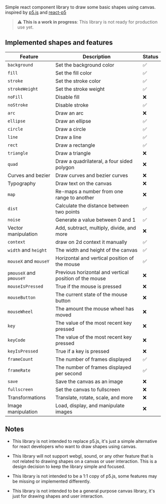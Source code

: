 Simple react component library to draw some basic shapes using canvas. inspired by [p5.js](https://p5js.org/) and [react-p5](https://www.npmjs.com/package/react-p5)

> :warning: **This is a work in progress**: This library is not ready for production use yet.

## Implemented shapes and features

| Feature                 | Description                                            | Status |
| ----------------------- | ------------------------------------------------------ | ------ |
| `background`            | Set the background color                               | ✅     |
| `fill`                  | Set the fill color                                     | ✅     |
| `stroke`                | Set the stroke color                                   | ✅     |
| `strokeWeight`          | Set the stroke weight                                  | ✅     |
| `noFill`                | Disable fill                                           | ❌     |
| `noStroke`              | Disable stroke                                         | ✅     |
| `arc`                   | Draw an arc                                            | ❌     |
| `ellipse`               | Draw an ellipse                                        | ✅     |
| `circle`                | Draw a circle                                          | ✅     |
| `line`                  | Draw a line                                            | ✅     |
| `rect`                  | Draw a rectangle                                       | ✅     |
| `triangle`              | Draw a triangle                                        | ❌     |
| `quad`                  | Draw a quadrilateral, a four sided polygon             | ❌     |
| Curves and bezier       | Draw curves and bezier curves                          | ❌     |
| Typography              | Draw text on the canvas                                | ❌     |
| `map`                   | Re-maps a number from one range to another             | ❌     |
| `dist`                  | Calculate the distance between two points              | ✅     |
| `noise`                 | Generate a value between 0 and 1                       | ✅     |
| Vector manipulation     | Add, subtract, multiply, divide, and more              | ❌     |
| `context`               | draw on 2d context it manually                         | ✅     |
| `width` and `height`    | The width and height of the canvas                     | ✅     |
| `mouseX` and `mouseY`   | Horizontal and vertical position of the mouse          | ✅     |
| `pmouseX` and `pmouseY` | Previous horizontal and vertical position of the mouse | ❌     |
| `mouseIsPressed`        | True if the mouse is pressed                           | ❌     |
| `mouseButton`           | The current state of the mouse button                  | ❌     |
| `mouseWheel`            | The amount the mouse wheel has moved                   | ❌     |
| `key`                   | The value of the most recent key pressed               | ❌     |
| `keyCode`               | The value of the most recent key pressed               | ❌     |
| `keyIsPressed`          | True if a key is pressed                               | ❌     |
| `frameCount`            | The number of frames displayed                         | ✅     |
| `frameRate`             | The number of frames displayed per second              | ✅     |
| `save`                  | Save the canvas as an image                            | ❌     |
| `fullscreen`            | Set the canvas to fullscreen                           | ❌     |
| Transformations         | Translate, rotate, scale, and more                     | ❌     |
| Image manipulation      | Load, display, and manipulate images                   | ❌     |

## Notes

- This library is not intended to replace p5.js, it's just a simple alternative for react developers who want to draw shapes using canvas.

- This library will not support webgl, sound, or any other feature that is not related to drawing shapes on a canvas or user interaction. This is a design decision to keep the library simple and focused.

- This library is not intended to be a 1:1 copy of p5.js, some features may be missing or implemented differently.

- This library is not intended to be a general purpose canvas library, it's just for drawing shapes and user interaction.
